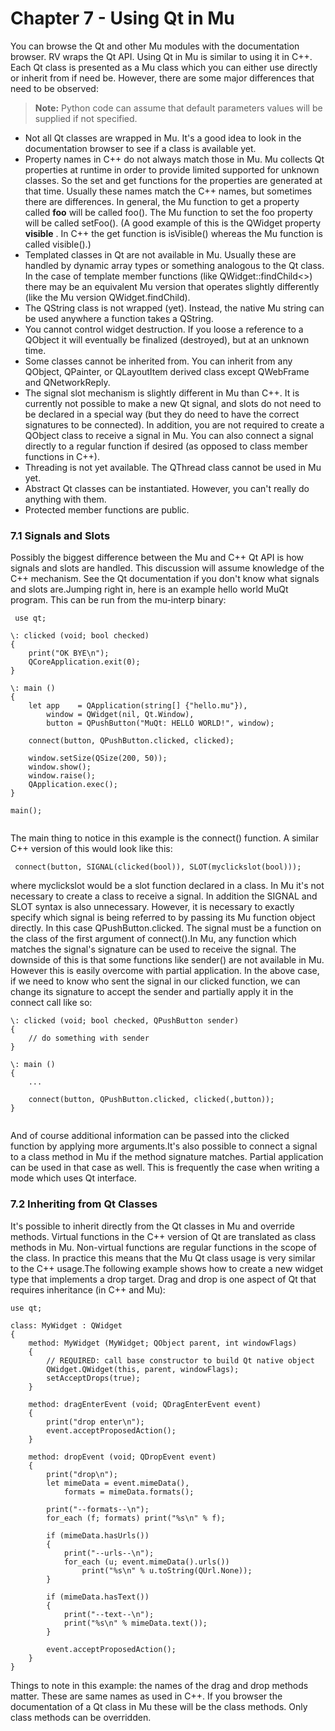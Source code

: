 # Chapter 7 - Using Qt in Mu

You can browse the Qt and other Mu modules with the documentation browser. RV wraps the Qt API. Using Qt in Mu is similar to using it in C++. Each Qt class is presented as a Mu class which you can either use directly or inherit from if need be. However, there are some major differences that need to be observed:

> **Note:** Python code can assume that default parameters values will be supplied if not specified.

*   Not all Qt classes are wrapped in Mu. It's a good idea to look in the documentation browser to see if a class is available yet.
*   Property names in C++ do not always match those in Mu. Mu collects Qt properties at runtime in order to provide limited supported for unknown classes. So the set and get functions for the properties are generated at that time. Usually these names match the C++ names, but sometimes there are differences. In general, the Mu function to get a property called **foo** will be called foo(). The Mu function to set the foo property will be called setFoo(). (A good example of this is the QWidget property **visible** . In C++ the get function is isVisible() whereas the Mu function is called visible().) 
*   Templated classes in Qt are not available in Mu. Usually these are handled by dynamic array types or something analogous to the Qt class. In the case of template member functions (like QWidget::findChild<>) there may be an equivalent Mu version that operates slightly differently (like the Mu version QWidget.findChild). 
*   The QString class is not wrapped (yet). Instead, the native Mu string can be used anywhere a function takes a QString.
*   You cannot control widget destruction. If you loose a reference to a QObject it will eventually be finalized (destroyed), but at an unknown time.
*   Some classes cannot be inherited from. You can inherit from any QObject, QPainter, or QLayoutItem derived class except QWebFrame and QNetworkReply.
*   The signal slot mechanism is slightly different in Mu than C++. It is currently not possible to make a new Qt signal, and slots do not need to be declared in a special way (but they do need to have the correct signatures to be connected). In addition, you are not required to create a QObject class to receive a signal in Mu. You can also connect a signal directly to a regular function if desired (as opposed to class member functions in C++).
*   Threading is not yet available. The QThread class cannot be used in Mu yet.
*   Abstract Qt classes can be instantiated. However, you can't really do anything with them.
*   Protected member functions are public.

### 7.1 Signals and Slots


Possibly the biggest difference between the Mu and C++ Qt API is how signals and slots are handled. This discussion will assume knowledge of the C++ mechanism. See the Qt documentation if you don't know what signals and slots are.Jumping right in, here is an example hello world MuQt program. This can be run from the mu-interp binary:

```
 use qt;

\: clicked (void; bool checked)
{
    print("OK BYE\n");
    QCoreApplication.exit(0);
}

\: main ()
{
    let app    = QApplication(string[] {"hello.mu"}),
        window = QWidget(nil, Qt.Window),
        button = QPushButton("MuQt: HELLO WORLD!", window);

    connect(button, QPushButton.clicked, clicked);

    window.setSize(QSize(200, 50));
    window.show();
    window.raise();
    QApplication.exec();
}

main();
 
```
The main thing to notice in this example is the connect() function. A similar C++ version of this would look like this:

```
 connect(button, SIGNAL(clicked(bool)), SLOT(myclickslot(bool))); 
```
where myclickslot would be a slot function declared in a class. In Mu it's not necessary to create a class to receive a signal. In addition the SIGNAL and SLOT syntax is also unnecessary. However, it is necessary to exactly specify which signal is being referred to by passing its Mu function object directly. In this case QPushButton.clicked. The signal must be a function on the class of the first argument of connect().In Mu, any function which matches the signal's signature can be used to receive the signal. The downside of this is that some functions like sender() are not available in Mu. However this is easily overcome with partial application. In the above case, if we need to know who sent the signal in our clicked function, we can change its signature to accept the sender and partially apply it in the connect call like so:

```
\: clicked (void; bool checked, QPushButton sender)
{
    // do something with sender
}

\: main ()
{
    ...

    connect(button, QPushButton.clicked, clicked(,button));
}
 
```
And of course additional information can be passed into the clicked function by applying more arguments.It's also possible to connect a signal to a class method in Mu if the method signature matches. Partial application can be used in that case as well. This is frequently the case when writing a mode which uses Qt interface.

### 7.2 Inheriting from Qt Classes


It's possible to inherit directly from the Qt classes in Mu and override methods. Virtual functions in the C++ version of Qt are translated as class methods in Mu. Non-virtual functions are regular functions in the scope of the class. In practice this means that the Mu Qt class usage is very similar to the C++ usage.The following example shows how to create a new widget type that implements a drop target. Drag and drop is one aspect of Qt that requires inheritance (in C++ and Mu):

```
use qt;

class: MyWidget : QWidget
{
    method: MyWidget (MyWidget; QObject parent, int windowFlags)
    {
        // REQUIRED: call base constructor to build Qt native object
        QWidget.QWidget(this, parent, windowFlags);
        setAcceptDrops(true);
    }

    method: dragEnterEvent (void; QDragEnterEvent event)
    {
        print("drop enter\n");
        event.acceptProposedAction();
    }

    method: dropEvent (void; QDropEvent event)
    {
        print("drop\n");
        let mimeData = event.mimeData(),
            formats = mimeData.formats();

        print("--formats--\n");
        for_each (f; formats) print("%s\n" % f);

        if (mimeData.hasUrls())
        {
            print("--urls--\n");
            for_each (u; event.mimeData().urls())
                print("%s\n" % u.toString(QUrl.None));
        }

        if (mimeData.hasText())
        {
            print("--text--\n");
            print("%s\n" % mimeData.text());
        }

        event.acceptProposedAction();
    }
} 
```
Things to note in this example: the names of the drag and drop methods matter. These are same names as used in C++. If you browser the documentation of a Qt class in Mu these will be the class methods. Only class methods can be overridden.